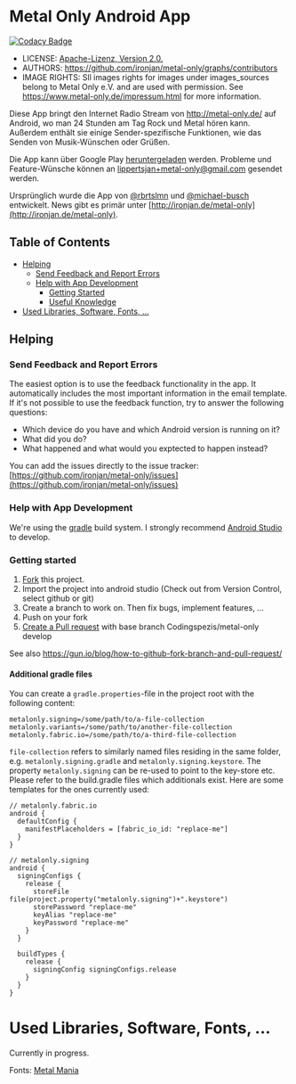 # Metal Only Android App

[![Codacy Badge](https://api.codacy.com/project/badge/Grade/e64554aa306945dbbe50e64ad605c37e)](https://www.codacy.com/app/lippertsjan/metal-only?utm_source=github.com&amp;utm_medium=referral&amp;utm_content=ironjan/metal-only&amp;utm_campaign=Badge_Grade)

 * LICENSE: [Apache-Lizenz, Version 2.0.](https://github.com/ironjan/metal-only/blob/master/LICENSE.txt)
 * AUTHORS: https://github.com/ironjan/metal-only/graphs/contributors
 * IMAGE RIGHTS: Sll images rights for images under images_sources belong to Metal Only e.V. and are used with permission.
                 See https://www.metal-only.de/impressum.html for more information. 

Diese App bringt den Internet Radio Stream von http://metal-only.de/ auf
Android, wo man 24 Stunden am Tag Rock und Metal hören kann. Außerdem enthält 
sie einige Sender-spezifische Funktionen, wie das Senden von Musik-Wünschen 
oder Grüßen.

Die App kann über Google Play [heruntergeladen](https://play.google.com/store/apps/details?id=com.codingspezis.android.metalonly.player) werden. Probleme und 
Feature-Wünsche können an [lippertsjan+metal-only@gmail.com](mailto:lippertsjan+metal-only@gmail.com) 
gesendet werden.

Ursprünglich wurde die App von [@rbrtslmn](https://github.com/rbrtslmn) und 
[@michael-busch](https://github.com/michael-busch) entwickelt. News gibt es 
primär unter [http://ironjan.de/metal-only](http://ironjan.de/metal-only).


## Table of Contents

  * [Helping](#helping)
    * [Send Feedback and Report Errors](#send-feedback-and-report-errors)
    * [Help with App Development](#help-with-app-development)
      * [Getting Started](#getting-started)
      * [Useful Knowledge](#useful-knowledge)
  * [Used Libraries, Software, Fonts, ...](#used-libraries-and-co)

## Helping

### Send Feedback and Report Errors

The easiest option is to use the feedback functionality in the app. It 
automatically includes the most important information in the email template. 
If it's not possible to use the feedback function, try to answer the following 
questions:

 * Which device do you have and which Android version is running on it?
 * What did you do?
 * What happened and what would you exptected to happen instead?

You can add the issues directly to the issue tracker: 
[https://github.com/ironjan/metal-only/issues](https://github.com/ironjan/metal-only/issues)

### Help with App Development

We're using the [gradle](http://tools.android.com/tech-docs/new-build-system/user-guide)
build system. I strongly recommend [Android Studio](https://developer.android.com/sdk/index.html)
to develop. 

### Getting started

 1. [Fork](https://help.github.com/articles/fork-a-repo/) this project.
 2. Import the project into android studio (Check out from Version Control, 
    select github or git)
 3. Create a branch to work on. Then fix bugs, implement features, ...
 4. Push on your fork
 5. [Create a Pull request](https://help.github.com/articles/creating-a-pull-request/) 
    with base branch Codingspezis/metal-only develop
 
See also https://gun.io/blog/how-to-github-fork-branch-and-pull-request/

#### Additional gradle files

You can create a `gradle.properties`-file in the project root with the following content:

```
metalonly.signing=/some/path/to/a-file-collection
metalonly.variants=/some/path/to/another-file-collection
metalonly.fabric.io=/some/path/to/a-third-file-collection
```

`file-collection` refers to similarly named files residing in the same folder, e.g. `metalonly.signing.gradle`
and `metalonly.signing.keystore`. The property `metalonly.signing` can be re-used to point to the 
key-store etc. Please refer to the build.gradle files which additionals exist. Here are some 
templates for the ones currently used:
 
```
// metalonly.fabric.io
android {
  defaultConfig {
    manifestPlaceholders = [fabric_io_id: "replace-me"]
  }
}
```

```
// metalonly.signing
android {
  signingConfigs {
    release {
      storeFile file(project.property("metalonly.signing")+".keystore")
      storePassword "replace-me"
      keyAlias "replace-me"
      keyPassword "replace-me"
    }
  }

  buildTypes {
    release {
      signingConfig signingConfigs.release
    }
  }
}
```

#  Used Libraries, Software, Fonts, ...

Currently in progress. 

Fonts: [Metal Mania](https://fonts.google.com/specimen/Metal+Mania) 